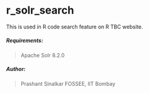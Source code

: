 # r_solr_search
This is used in R code search feature on R TBC website.

##### Requirements: 
> Apache Solr 8.2.0

##### Author: 
> Prashant Sinalkar
> FOSSEE, IIT Bombay


